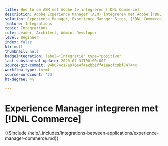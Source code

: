 ```yaml
---
title: Hoe te om AEM met Adobe te integreren [!DNL Commerce]
description: Adobe Experience Manager (AEM) integreren met Adobe [!DNL Commerce] om aantrekkelijke boodschappenervaringen op te bouwen.
solution: Experience Manager, Experience Manager Sites, [!DNL Commerce]
feature: Integrations
topic: Integrations
role: Leader, Architect, Admin, Developer
level: Beginner
index: false
kt: null
thumbnail: null
badgeIntegration: label="Integratie" type="positive"
last-substantial-update: 2023-07-31T00:00:00Z
source-git-commit: 94b074c17e976e4f4acbb1ff41aacfc9bf74744c
workflow-type: tm+mt
source-wordcount: '23'
ht-degree: 4%

---
```



# Experience Manager integreren met [!DNL Commerce]

{{$include /help/_includes/integrations-between-applications/experience-manager-commerce.md}}
